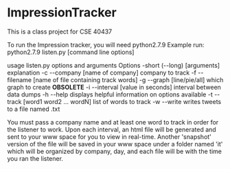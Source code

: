 # ImpressionTracker
This is a class project for CSE 40437

To run the Impression tracker, you will need python2.7.9
Example run: python2.7.9 listen.py [command line options]

usage listen.py options and arguments
Options -short (--long) [arguments] explanation
-c --company [name of company] company to track
-f --filename [name of file containing track words]
-g --graph [line/pie/all] which graph to create **OBSOLETE**
-i --interval [value in seconds] interval between data dumps
-h --help displays helpful information on options available
-t --track [word1 word2 ... wordN] list of words to track
-w --write writes tweets to a file named <company name>.txt

You must pass a company name and at least one word to track
in order for the listener to work. Upon each interval,
an html file will be generated and sent to your www space
for you to view in real-time. Another 'snapshot' version
of the file will be saved in your www space under a folder
named 'it' which will be organized by company, day, and
each file will be with the time you ran the listener.
